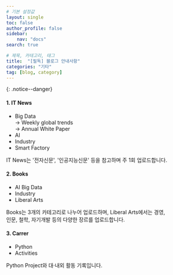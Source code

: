 ```yaml
---
# 기본 설정값
layout: single
toc: false
author_profile: false
sidebar:
    nav: "docs"
search: true

# 제목, 카테고리, 태그
title:  "[필독] 블로그 안내사항"
categories: "기타"
tag: [blog, category]
---
```


{: .notice--danger}  

<div class="notice--success">
<h4>1. IT News</h4>
<ul>
    <li>Big Data<br/>-> Weekly global trends<br/>-> Annual White Paper</li>
    <li>AI</li>
    <li>Industry</li>
    <li>Smart Factory</li>
</ul>
</div>

IT News는 '전자신문', '인공지능신문' 등을 참고하며 주 1회 업로드합니다.

<div class="notice--success">
<h4>2. Books</h4>
<ul>
    <li>AI Big Data</li>
    <li>Industry</li>
    <li>Liberal Arts</li>
</ul>
</div>

Books는 3개의 카테고리로 나누어 업로드하며, Liberal Arts에서는 경영,<br/>인문, 철학, 자기개발 등의 다양한 장르를 업로드합니다.

<div class="notice--success">
<h4>3. Carrer </h4>
<ul>
    <li>Python</li>
    <li>Activities</li>
</ul>
</div>

Python Project와 대·내외 활동 기록입니다.